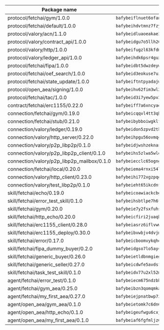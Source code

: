 | Package name                                                  | Package hash                                                  |
| ------------------------------------------------------------- | ------------------------------------------------------------- |
| protocol/fetchai/gym/1.0.0                                    | `bafybeiflnuet6ofanewmst3lchg2gkoj2vuspcajya7esfkrmiqqphuwxq` |
| protocol/fetchai/default/1.0.0                                | `bafybeihdvtmnz7fzy7kwi3wlo6rfl27f6q3g5entplgvq7y23i3v5uoz24` |
| protocol/valory/acn/1.1.0                                     | `bafybeidluaoeakae3exseupaea4i3yvvk5vivyt227xshjlffywwxzcxqe` |
| protocol/valory/contract_api/1.0.0                            | `bafybeidgu7o5llh26xp3u3ebq3yluull5lupiyeu6iooi2xyymdrgnzq5i` |
| protocol/valory/http/1.0.0                                    | `bafybeifugzl63kfdmwrxwphrnrhj7bn6iruxieme3a4ntzejf6kmtuwmae` |
| protocol/valory/ledger_api/1.0.0                              | `bafybeihdk6psr4guxmbcrc26jr2cbgzpd5aljkqvpwo64bvaz7tdti2oni` |
| protocol/fetchai/fipa/1.0.0                                   | `bafybeidbt5dwzdeywi723n3wendidxfbzheovb4dheb6h7mcsrkmlkwkh4` |
| protocol/fetchai/oef_search/1.0.0                             | `bafybeid3eokuse7uiwmhdb4vx7yvev35cccvzo2xuhwuy7lernfupjymwm` |
| protocol/fetchai/state_update/1.0.0                           | `bafybeiftntpyadajwnse25qwpvpidmahkn5qksg7jdzuemuqc7zsuek5xy` |
| protocol/open_aea/signing/1.0.0                               | `bafybeihv62fim3wl2bayavfcg3u5e5cxu3b7brtu4cn5xoxd6lqwachasi` |
| protocol/fetchai/tac/1.0.0                                    | `bafybeid3i7yew5pv3in5cg76oguxu5ncllxaiog64q42m2fq3k2rpphs2m` |
| contract/fetchai/erc1155/0.22.0                               | `bafybeiff7a6xncyad53o2r7lekpnhexcspze6ocy55xtpzqeuacnlpunm4` |
| connection/fetchai/gym/0.19.0                                 | `bafybeicqqvl4tt3qbulnkoffciagmfd6p3hxxi3i2mrrqtnbycv757pn6y` |
| connection/fetchai/stub/0.21.0                                | `bafybeibybboiwgklfiqpkkcw6rwj65s5jalzfzf6mh6fstxdlt6habzwvy` |
| connection/valory/ledger/0.19.0                               | `bafybeidon5zpvd2tke2z3fsxw3bf4g2i3m67r7yl5fzb7uoli7z5nnmoqm` |
| connection/valory/http_server/0.22.0                          | `bafybeihpgu56ovmq4npazdbh6y6ru5i7zuv6wvdglpxavsckyih56smu7m` |
| connection/valory/p2p_libp2p/0.1.0                            | `bafybeidjwshzeknasoutd5jl2x5neesubrgwqptiwhz37w7m2zfps3g56m` |
| connection/valory/p2p_libp2p_client/0.1.0                     | `bafybeihs5zlwa5wlozct3rjlxsirm3ve3e4buse5nfehiky6ymnnfrobne` |
| connection/valory/p2p_libp2p_mailbox/0.1.0                    | `bafybeiecclc65ogngs3piaxpwhiyl77mlpqun5ejlyv4kamwzrrh746guq` |
| connection/fetchai/local/0.20.0                               | `bafybeiema4rnxi54luhzbrccb27pfrwlohemka45eqf4nidgmtkwwmxeyi` |
| connection/valory/http_client/0.23.0                          | `bafybeihi772xgzpqeipp3fhmvpct4y6e6tpjp4sogwqrnf3wqspgeilg4u` |
| connection/valory/test_libp2p/0.1.0                           | `bafybeieht65ikcdnfevqzh7xsxfijgnu354wfwwi744cqio52ocsyxpojy` |
| skill/fetchai/echo/0.19.0                                     | `bafybeicoawiackcbgqo3na3e56tpdc62atag4yxknur77py37caqq4mmya` |
| skill/fetchai/error_test_skill/0.1.0                          | `bafybeihsbtlpe7h6fsvoxban5rilkmwviwkokul5cqym6atoolirontiyu` |
| skill/fetchai/gym/0.20.0                                      | `bafybeie7y2fsxfuhsqxqcaluo5exskmrm5q3a6e2hfcskcuvzvxjjhijh4` |
| skill/fetchai/http_echo/0.20.0                                | `bafybeicfiri2juaqh3azeit3z3rf44kgxdo6oj4lgxjgvnowq6m7j47qrm` |
| skill/fetchai/erc1155_client/0.28.0                           | `bafybeiasrz6iflvwwyurssdxn2uxtdf2fjpsuamthic4fsdpdt4bhqtqam` |
| skill/fetchai/erc1155_deploy/0.30.0                           | `bafybeibvwbjv4dvjmuj6cziafghitqtuuscrfig5r5nkfkfzn3l7wm2mjy` |
| skill/fetchai/error/0.17.0                                    | `bafybeicboomvykqhel3otyv4qg5t3hzpo6kmn5bk4ljluithhuieu7flsm` |
| skill/fetchai/fipa_dummy_buyer/0.2.0                          | `bafybeidgso7lo5ay44mbxsp3lxilrgeek3ye44e6wus2ayq6kyxfvc3vjm` |
| skill/fetchai/generic_buyer/0.26.0                            | `bafybeietldbnmgiegadjvzj6jrlvo5z3t5oaqsvhbrp32cq2nn775ykfgq` |
| skill/fetchai/generic_seller/0.27.0                           | `bafybeicdwfe5avdsfj3nftkdxeeeadndoagvw4r4p6hgxjxskogu6sxozq` |
| skill/fetchai/task_test_skill/0.1.0                           | `bafybeidv77u2xl52mnxakwvh7fuh46aiwfpteyof4eaptfd4agoi6cdble` |
| agent/fetchai/error_test/0.1.0                                | `bafybeiecm675ndzbh35jkejtxn4ughoutztltjhgwzfbp57okabedjmnpq` |
| agent/fetchai/gym_aea/0.25.0                                  | `bafybeibzn3qomqmkaksgpd3gn6aijffvvw7rojswhoytiovohuc737fvfm` |
| agent/fetchai/my_first_aea/0.27.0                             | `bafybeiejpnatbwp7zlyqazflzexm6jboahy7w7gtrn5oi6ubwiu7jgwzom` |
| agent/open_aea/gym_aea/0.1.0                                  | `bafybeietomk7c6dn6gvgix4s3jfzbrqjqzday6lofbk7wmkczhtgrijvmy` |
| agent/open_aea/http_echo/0.1.0                                | `bafybeigeufwgu6cxjcvxsks2j4mjk6kir7vnjgr2wfbytqlztqezkzijwy` |
| agent/open_aea/my_first_aea/0.1.0                             | `bafybeiaf6fgfmljz6pl7q6zfs3lhqmqbzydlqcen3qek5jjly77vhjowra` |
